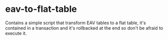 # eav-to-flat-table
Contains a simple script that transform EAV tables to a flat table, it's contained in a transaction and it's rollbacked at the end so don't be afraid to execute it.
